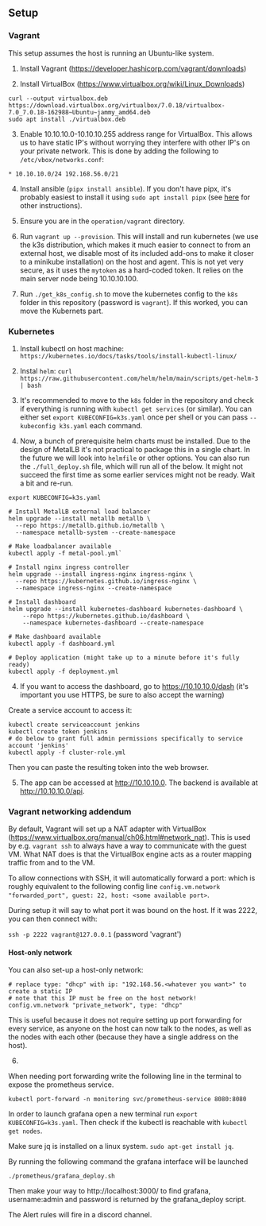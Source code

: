 ## Setup

### Vagrant

This setup assumes the host is running an Ubuntu-like system.

1. Install Vagrant (https://developer.hashicorp.com/vagrant/downloads)

2. Install VirtualBox (https://www.virtualbox.org/wiki/Linux_Downloads)

```
curl --output virtualbox.deb https://download.virtualbox.org/virtualbox/7.0.18/virtualbox-7.0_7.0.18-162988~Ubuntu~jammy_amd64.deb
sudo apt install ./virtualbox.deb
```

3. Enable 10.10.10.0-10.10.10.255 address range for VirtualBox. This allows us to have static IP's without worrying they interfere with other IP's on your private network. This is done by adding the following to `/etc/vbox/networks.conf`:

```
* 10.10.10.0/24 192.168.56.0/21
```

4. Install ansible (`pipx install ansible`). If you don't have pipx, it's probably easiest to install it using `sudo apt install pipx` (see [here](https://pipx.pypa.io/stable/) for other instructions).

5. Ensure you are in the `operation/vagrant` directory.

6. Run `vagrant up --provision`. This will install and run kubernetes (we use the k3s distribution, which makes it much easier to connect to from an external host, we disable most of its included add-ons to make it closer to a minikube installation) on the host and agent. This is not yet very secure, as it uses the `mytoken` as a hard-coded token. It relies on the main server node being 10.10.10.100.

7. Run `./get_k8s_config.sh` to move the kubernetes config to the `k8s` folder in this repository (password is `vagrant`). If this worked, you can move the Kubernets part.

### Kubernetes

1. Install kubectl on host machine: `https://kubernetes.io/docs/tasks/tools/install-kubectl-linux/`

2. Instal `helm`: `curl https://raw.githubusercontent.com/helm/helm/main/scripts/get-helm-3 | bash`

3. It's recommended to move to the `k8s` folder in the repository and check if everything is running with `kubectl get services` (or similar). You can either set `export KUBECONFIG=k3s.yaml` once per shell or you can pass `--kubeconfig k3s.yaml` each command.

4. Now, a bunch of prerequisite helm charts must be installed. Due to the design of MetalLB it's not practical to package this in a single chart. In the future we will look into `helmfile` or other options. You can also run the `./full_deploy.sh` file, which will run all of the below. It might not succeed the first time as some earlier services might not be ready. Wait a bit and re-run.

```
export KUBECONFIG=k3s.yaml

# Install MetalLB external load balancer
helm upgrade --install metallb metallb \
  --repo https://metallb.github.io/metallb \
  --namespace metallb-system --create-namespace

# Make loadbalancer available
kubectl apply -f metal-pool.yml`

# Install nginx ingress controller
helm upgrade --install ingress-nginx ingress-nginx \
  --repo https://kubernetes.github.io/ingress-nginx \
  --namespace ingress-nginx --create-namespace

# Install dashboard
helm upgrade --install kubernetes-dashboard kubernetes-dashboard \
    --repo https://kubernetes.github.io/dashboard \
    --namespace kubernetes-dashboard --create-namespace

# Make dashboard available
kubectl apply -f dashboard.yml

# Deploy application (might take up to a minute before it's fully ready)
kubectl apply -f deployment.yml
```

4. If you want to access the dashboard, go to https://10.10.10.0/dash (it's important you use HTTPS, be sure to also accept the warning)

Create a service account to access it:
```
kubectl create serviceaccount jenkins
kubectl create token jenkins
# do below to grant full admin permissions specifically to service account 'jenkins'
kubectl apply -f cluster-role.yml
```

Then you can paste the resulting token into the web browser.

5. The app can be accessed at http://10.10.10.0. The backend is available at http://10.10.10.0/api.

### Vagrant networking addendum

By default, Vagrant will set up a NAT adapter with VirtualBox (https://www.virtualbox.org/manual/ch06.html#network_nat). This is used by e.g. `vagrant ssh` to always have a way to communicate with the guest VM. What NAT does is that the VirtualBox engine acts as a router mapping traffic from and to the VM. 

To allow connections with SSH, it will automatically forward a port: which is roughly equivalent to the following config line `config.vm.network "forwarded_port", guest: 22, host: <some available port>`. 

During setup it will say to what port it was bound on the host. If it was 2222, you can then connect with:

`ssh -p 2222 vagrant@127.0.0.1` (password 'vagrant')

#### Host-only network

You can also set-up a host-only network:

```
# replace type: "dhcp" with ip: "192.168.56.<whatever you want>" to create a static IP
# note that this IP must be free on the host network!
config.vm.network "private_network", type: "dhcp"
```

This is useful because it does not require setting up port forwarding for every service, as anyone on the host can now talk to the nodes, as well as the nodes with each other (because they have a single address on the host).


6. 
When needing port forwarding write the following line in the terminal to expose the prometheus service.

```
kubectl port-forward -n monitoring svc/prometheus-service 8080:8080
```
In order to launch grafana open a new terminal run `export KUBECONFIG=k3s.yaml`. 
Then check if the kubectl is reachable with `kubectl get nodes`.

Make sure jq is installed on a linux system. `sudo apt-get install jq`.


By running the following command the grafana interface will be launched
```
./prometheus/grafana_deploy.sh 
```
Then make your way to http://localhost:3000/ to find grafana, username:admin and password is returned by the grafana_deploy script.

The Alert rules will fire in a discord channel. 